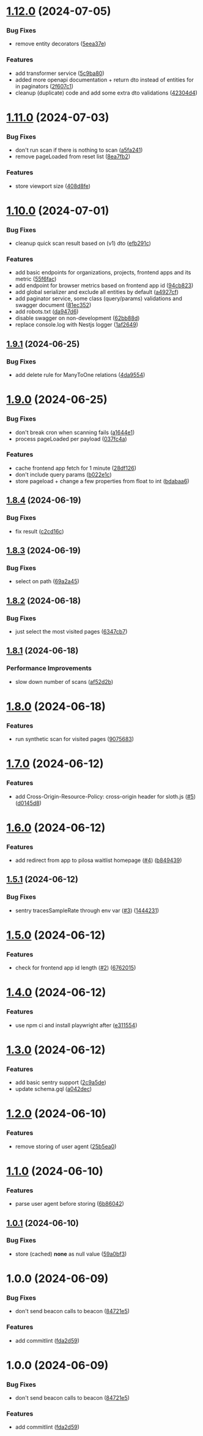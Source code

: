 # [1.12.0](https://github.com/pilosa-group/pilosa-api/compare/v1.11.0...v1.12.0) (2024-07-05)


### Bug Fixes

* remove entity decorators ([5eea37e](https://github.com/pilosa-group/pilosa-api/commit/5eea37e5232e1fb131284e4c6c9f68e530885561))


### Features

* add transformer service ([5c9ba80](https://github.com/pilosa-group/pilosa-api/commit/5c9ba800e5873a5f34f47a9b6d02de368482a3cf))
* added more openapi documentation + return dto instead of entities for in paginators ([2f607c1](https://github.com/pilosa-group/pilosa-api/commit/2f607c152a16e929c7aef73126bcc01628b4af75))
* cleanup (duplicate) code and add some extra dto validations ([42304d4](https://github.com/pilosa-group/pilosa-api/commit/42304d4dd31ebf6f77620161349ac76955fb08cc))

# [1.11.0](https://github.com/pilosa-group/pilosa-api/compare/v1.10.0...v1.11.0) (2024-07-03)


### Bug Fixes

* don't run scan if there is nothing to scan ([a5fa241](https://github.com/pilosa-group/pilosa-api/commit/a5fa2416302c3a407c9fb7eaede0851a926a8df8))
* remove pageLoaded from reset list ([8ea7fb2](https://github.com/pilosa-group/pilosa-api/commit/8ea7fb275bfcde78c4b29c944f93766ecc2ec835))


### Features

* store viewport size ([408d8fe](https://github.com/pilosa-group/pilosa-api/commit/408d8fe9bd665df1bb84e0578d711fa9c2516848))

# [1.10.0](https://github.com/pilosa-group/pilosa-api/compare/v1.9.1...v1.10.0) (2024-07-01)


### Bug Fixes

* cleanup quick scan result based on (v1) dto ([efb291c](https://github.com/pilosa-group/pilosa-api/commit/efb291cb3eec989a2f75418015a17d4730f087ab))


### Features

* add basic endpoints for organizations, projects, frontend apps and its metric ([55f6fac](https://github.com/pilosa-group/pilosa-api/commit/55f6facb2c961618eaeec7db8abfe73c6ec4e5d9))
* add endpoint for browser metrics based on frontend app id ([94cb823](https://github.com/pilosa-group/pilosa-api/commit/94cb823dffaa4f3c295a92d7fea441d6c4052f89))
* add global serializer and exclude all entities by default ([a4927cf](https://github.com/pilosa-group/pilosa-api/commit/a4927cfa140abfa275c25bc8eb9bcfe8a33d14ce))
* add paginator service, some class (query/params) validations and swagger document ([81ec352](https://github.com/pilosa-group/pilosa-api/commit/81ec3520dd593eac1b76f39b9e41587859b8d5c7))
* add robots.txt ([da947d6](https://github.com/pilosa-group/pilosa-api/commit/da947d699326abe2606c40d7e22ab5b3c5432c1b))
* disable swagger on non-development ([62bb88d](https://github.com/pilosa-group/pilosa-api/commit/62bb88d2d6329749c267d13db3005505001fa9dd))
* replace console.log with Nestjs logger ([1af2649](https://github.com/pilosa-group/pilosa-api/commit/1af2649c2a83870e7d9a9d033371dd12cb609ae5))

## [1.9.1](https://github.com/pilosa-group/pilosa-api/compare/v1.9.0...v1.9.1) (2024-06-25)


### Bug Fixes

* add delete rule for ManyToOne relations ([4da9554](https://github.com/pilosa-group/pilosa-api/commit/4da9554c75563c100f0fa6c9882bbc29bc76e150))

# [1.9.0](https://github.com/pilosa-group/pilosa-api/compare/v1.8.4...v1.9.0) (2024-06-25)


### Bug Fixes

* don't break cron when scanning fails ([a1644e1](https://github.com/pilosa-group/pilosa-api/commit/a1644e16f54dbb8604f0643eef5bb89ab7123e20))
* process pageLoaded per payload ([037fc4a](https://github.com/pilosa-group/pilosa-api/commit/037fc4a72fbb6498c36ccebb75bff59009f9b088))


### Features

* cache frontend app fetch for 1 minute ([28df126](https://github.com/pilosa-group/pilosa-api/commit/28df12675389ebc88e5dcdf83b9b80e27aea832b))
* don't include query params ([b022e1c](https://github.com/pilosa-group/pilosa-api/commit/b022e1c2f2c2606ab7a015b357bf676557e45383))
* store pageload + change a few properties from float to int ([bdabaa6](https://github.com/pilosa-group/pilosa-api/commit/bdabaa62cc9c49fa1190610504648638698589a8))

## [1.8.4](https://github.com/pilosa-group/pilosa-api/compare/v1.8.3...v1.8.4) (2024-06-19)


### Bug Fixes

* fix result ([c2cd16c](https://github.com/pilosa-group/pilosa-api/commit/c2cd16c87ff2bf060fa189a0cb729e1c0a10e847))

## [1.8.3](https://github.com/pilosa-group/pilosa-api/compare/v1.8.2...v1.8.3) (2024-06-19)


### Bug Fixes

* select on path ([69a2a45](https://github.com/pilosa-group/pilosa-api/commit/69a2a4587e33233fde13c99b627588156326f26b))

## [1.8.2](https://github.com/pilosa-group/pilosa-api/compare/v1.8.1...v1.8.2) (2024-06-18)


### Bug Fixes

* just select the most visited pages ([6347cb7](https://github.com/pilosa-group/pilosa-api/commit/6347cb776cf5f2e1c9c15efdb585094185f70879))

## [1.8.1](https://github.com/pilosa-group/pilosa-api/compare/v1.8.0...v1.8.1) (2024-06-18)


### Performance Improvements

* slow down number of scans ([af52d2b](https://github.com/pilosa-group/pilosa-api/commit/af52d2b60d7417601e314881edb760894cee7935))

# [1.8.0](https://github.com/pilosa-group/pilosa-api/compare/v1.7.0...v1.8.0) (2024-06-18)


### Features

* run synthetic scan for visited pages ([9075683](https://github.com/pilosa-group/pilosa-api/commit/9075683e58910965c3fa800b01c90cd49b633cbf))

# [1.7.0](https://github.com/pilosa-group/pilosa-api/compare/v1.6.0...v1.7.0) (2024-06-12)


### Features

* add Cross-Origin-Resource-Policy: cross-origin header for sloth.js ([#5](https://github.com/pilosa-group/pilosa-api/issues/5)) ([d0145d8](https://github.com/pilosa-group/pilosa-api/commit/d0145d8fec15b022e179114807bfc3ba8c8b496b))

# [1.6.0](https://github.com/pilosa-group/pilosa-api/compare/v1.5.1...v1.6.0) (2024-06-12)


### Features

* add redirect from app to pilosa waitlist homepage ([#4](https://github.com/pilosa-group/pilosa-api/issues/4)) ([b849439](https://github.com/pilosa-group/pilosa-api/commit/b84943990a71c0a4f55f531b58261bc0e98a0ede))

## [1.5.1](https://github.com/pilosa-group/pilosa-api/compare/v1.5.0...v1.5.1) (2024-06-12)


### Bug Fixes

* sentry tracesSampleRate through env var ([#3](https://github.com/pilosa-group/pilosa-api/issues/3)) ([1444231](https://github.com/pilosa-group/pilosa-api/commit/1444231b218d8b5bb612e56b9aa9765b925f4562))

# [1.5.0](https://github.com/pilosa-group/pilosa-api/compare/v1.4.0...v1.5.0) (2024-06-12)


### Features

* check for frontend app id length ([#2](https://github.com/pilosa-group/pilosa-api/issues/2)) ([6762015](https://github.com/pilosa-group/pilosa-api/commit/67620159b8a102c146768fd8640a12765713eb96))

# [1.4.0](https://github.com/pilosa-group/pilosa-api/compare/v1.3.0...v1.4.0) (2024-06-12)


### Features

* use npm ci and install playwright after ([e311554](https://github.com/pilosa-group/pilosa-api/commit/e3115542b4ea5ba08dd70bcb8c6cab2ac37437d1))

# [1.3.0](https://github.com/pilosa-group/pilosa-api/compare/v1.2.0...v1.3.0) (2024-06-12)


### Features

* add basic sentry support ([2c9a5de](https://github.com/pilosa-group/pilosa-api/commit/2c9a5de097f87b45ea0cc7afd30a746b97ecb574))
* update schema.gql ([a042dec](https://github.com/pilosa-group/pilosa-api/commit/a042dec6dcd220ba2b7d52229763a85286ec0075))

# [1.2.0](https://github.com/pilosa-group/pilosa-api/compare/v1.1.0...v1.2.0) (2024-06-10)


### Features

* remove storing of user agent ([25b5ea0](https://github.com/pilosa-group/pilosa-api/commit/25b5ea0b87a9050957c7b3a25e772db0fbb65b85))

# [1.1.0](https://github.com/pilosa-group/pilosa-api/compare/v1.0.1...v1.1.0) (2024-06-10)


### Features

* parse user agent before storing ([6b86042](https://github.com/pilosa-group/pilosa-api/commit/6b860422e7ca04fa96336ea66b50e1b89fbda7ae))

## [1.0.1](https://github.com/pilosa-group/pilosa-api/compare/v1.0.0...v1.0.1) (2024-06-10)


### Bug Fixes

* store (cached) __none__ as null value ([59a0bf3](https://github.com/pilosa-group/pilosa-api/commit/59a0bf3c5d094546216ababcda394bfa171afbf5))

# 1.0.0 (2024-06-09)


### Bug Fixes

* don't send beacon calls to beacon ([84721e5](https://github.com/pilosa-group/pilosa-api/commit/84721e5a681ea6137ff399a4d3669b5a0191d109))


### Features

* add commitlint ([fda2d59](https://github.com/pilosa-group/pilosa-api/commit/fda2d597704eb283b3f703052f1f554ab38430b3))

# 1.0.0 (2024-06-09)


### Bug Fixes

* don't send beacon calls to beacon ([84721e5](https://github.com/pilosa-group/pilosa-api/commit/84721e5a681ea6137ff399a4d3669b5a0191d109))


### Features

* add commitlint ([fda2d59](https://github.com/pilosa-group/pilosa-api/commit/fda2d597704eb283b3f703052f1f554ab38430b3))
